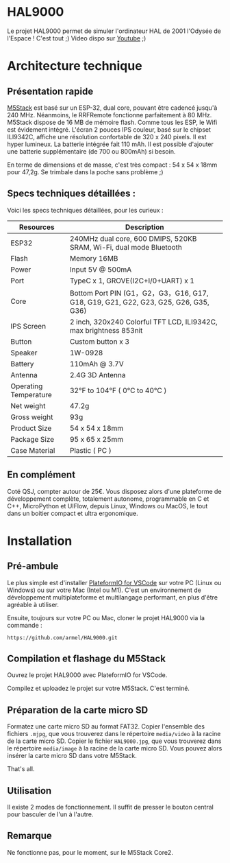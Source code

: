 # HAL9000

Le projet HAL9000 permet de simuler l'ordinateur HAL de 2001 l'Odysée de l'Espace ! C'est tout ;)
Video dispo sur [Youtube](https://www.youtube.com/watch?v=s-WNS4vD0eY) ;)


# Architecture technique

## Présentation rapide

[M5Stack](https://m5stack.com/) est basé sur un ESP-32, dual core, pouvant être cadencé jusqu'à 240 MHz.  Néanmoins, le RRFRemote fonctionne parfaitement à 80 MHz. M5Stack dispose de 16 MB de mémoire flash. Comme tous les ESP, le Wifi est évidement intégré. L'écran 2 pouces IPS couleur, basé sur le chipset ILI9342C, affiche une résolution confortable de 320 x 240 pixels. Il est hyper lumineux. La batterie intégrée fait 110 mAh. Il est possible d'ajouter une batterie supplémentaire (de 700 ou 800mAh) si besoin. 

En terme de dimensions et de masse, c'est très compact : 54 x 54 x 18mm pour 47,2g. Se trimbale dans la poche sans problème ;) 

## Specs techniques détaillées :

Voici les specs techniques détaillées, pour les curieux :

| Resources |	Description |
| --------- | ------------ |
|ESP32| 240MHz dual core, 600 DMIPS, 520KB SRAM, Wi-Fi, dual mode Bluetooth
Flash| Memory	16MB|
|Power| Input	5V @ 500mA|
|Port|	TypeC x 1, GROVE(I2C+I/0+UART) x 1|
|Core|Bottom Port	PIN (G1，G2，G3，G16, G17, G18, G19, G21, G22, G23, G25, G26, G35, G36)|
|IPS Screen|	2 inch, 320x240 Colorful TFT LCD, ILI9342C, max brightness 853nit|
|Button|	Custom button x 3|
|Speaker|	1W-0928|
|Battery|	110mAh @ 3.7V|
|Antenna|	2.4G 3D Antenna|
|Operating Temperature|	32°F to 104°F ( 0°C to 40°C )|
|Net weight|	47.2g|
|Gross weight|	93g|
|Product Size|	54 x 54 x 18mm|
|Package Size	|95 x 65 x 25mm|
|Case Material|	Plastic ( PC )|

## En complément

Coté QSJ, compter autour de 25€. Vous disposez alors d'une plateforme de développement complète, totalement autonome, programmable en C et C++, MicroPython et UIFlow, depuis Linux, Windows ou MacOS, le tout dans un boitier compact et ultra ergonomique.


# Installation

## Pré-ambule

Le plus simple est d'installer [PlateformIO for VSCode](https://platformio.org/install/ide?install=vscode) sur votre PC (Linux ou Windows) ou sur votre Mac (Intel ou M1). C'est un environnement de développement multiplateforme et multilangage performant, en plus d'être agréable à utiliser.

Ensuite, toujours sur votre PC ou Mac, cloner le projet HAL9000 via la commande :

`https://github.com/armel/HAL9000.git`

## Compilation et flashage du M5Stack

Ouvrez le projet HAL9000 avec PlateformIO for VSCode.

Compilez et uploadez le projet sur votre M5Stack. C'est terminé.

## Préparation de la carte micro SD

Formatez une carte micro SD au format FAT32.
Copier l'ensemble des fichiers `.mjpg`, que vous trouverez dans le répertoire `media/video` à la racine de la carte micro SD.
Copier le fichier `HAL9000.jpg`, que vous trouverez dans le répertoire `media/image` à la racine de la carte micro SD.
Vous pouvez alors insérer la carte micro SD dans votre M5Stack.

That's all.

## Utilisation

Il existe 2 modes de fonctionnement. Il suffit de presser le bouton central pour basculer de l'un à l'autre. 

## Remarque

Ne fonctionne pas, pour le moment, sur le M5Stack Core2.
